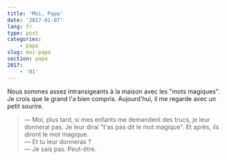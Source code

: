 ```yaml
---
title: 'Moi, Papa'
date: '2017-01-07'
lang: fr
type: post
categories:
    - papa
slug: moi-papa
section: papa
2017:
    - '01'
---
```


Nous sommes assez intransigeants à la maison avec les "mots magiques". Je crois que le grand l'a bien compris. Aujourd'hui, il me regarde avec un petit sourire.

<!-- more -->

> — Moi, plus tard, si mes enfants me demandent des trucs, je leur donnerai pas. Je leur dirai "t'as pas dit le mot magique". Et après, ils diront le mot magique.  
> — Et tu leur donneras ?  
> — Je sais pas. Peut-être.